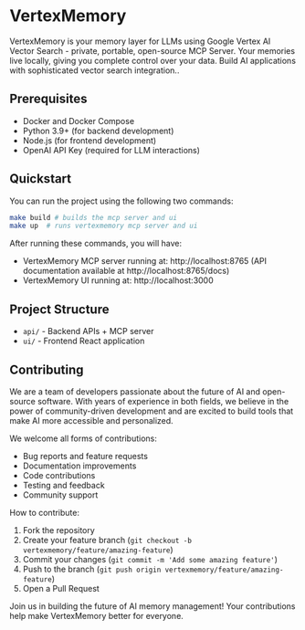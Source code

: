 # VertexMemory

VertexMemory is your memory layer for LLMs using Google Vertex AI Vector Search - private, portable, open-source MCP Server. Your memories live locally, giving you complete control over your data. Build AI applications with sophisticated vector search integration..

## Prerequisites

- Docker and Docker Compose
- Python 3.9+ (for backend development)
- Node.js (for frontend development)
- OpenAI API Key (required for LLM interactions)

## Quickstart

You can run the project using the following two commands:
```bash
make build # builds the mcp server and ui
make up  # runs vertexmemory mcp server and ui
```

After running these commands, you will have:
- VertexMemory MCP server running at: http://localhost:8765 (API documentation available at http://localhost:8765/docs)
- VertexMemory UI running at: http://localhost:3000

## Project Structure

- `api/` - Backend APIs + MCP server
- `ui/` - Frontend React application

## Contributing

We are a team of developers passionate about the future of AI and open-source software. With years of experience in both fields, we believe in the power of community-driven development and are excited to build tools that make AI more accessible and personalized.

We welcome all forms of contributions:
- Bug reports and feature requests
- Documentation improvements
- Code contributions
- Testing and feedback
- Community support

How to contribute:

1. Fork the repository
2. Create your feature branch (`git checkout -b vertexmemory/feature/amazing-feature`)
3. Commit your changes (`git commit -m 'Add some amazing feature'`)
4. Push to the branch (`git push origin vertexmemory/feature/amazing-feature`)
5. Open a Pull Request

Join us in building the future of AI memory management! Your contributions help make VertexMemory better for everyone.
